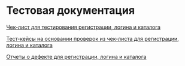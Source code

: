 # Тестовая документация

[Чек-лист для тестирования регистрации, логина и каталога](https://docs.google.com/spreadsheets/d/1CTOWWjcKTxDDIW2rf2U9MSFTCUS388HzPwVZkdBlGm4/edit?gid=0#gid=0)

[Тест-кейсы на основании проверок из чек-листа для регистрации, логина и каталога](https://app.qase.io/project/G8?previewMode=side&suite=37)

[Отчеты о дефекте для регистрации, логина и каталога](https://artsiomrusau.youtrack.cloud/search/Reported%20by%20me-2?project=G8&summary=Testing%20Documentation%20-%20Dmitry%20Osipov&c=parent%20for%20G8-137&q=by:%20me)
